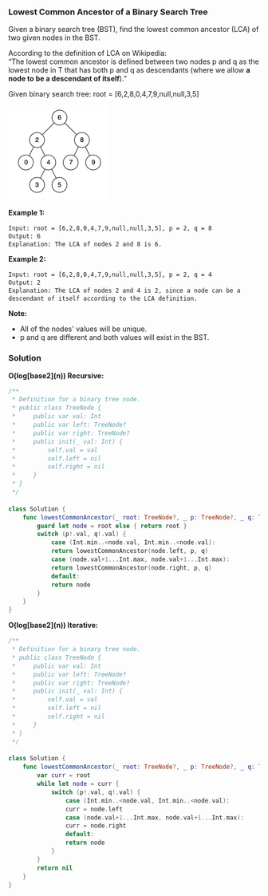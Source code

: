 
### Lowest Common Ancestor of a Binary Search Tree

Given a binary search tree (BST), find the lowest common ancestor (LCA) of two given nodes in the BST.

According to the definition of LCA on Wikipedia:</br> 
“The lowest common ancestor is defined between two nodes p and q as the lowest node in T that has both p and q as descendants (where we allow __a node to be a descendant of itself__).”

Given binary search tree:  root = [6,2,8,0,4,7,9,null,null,3,5]

![example](images/question_235.png)

__Example 1:__
```
Input: root = [6,2,8,0,4,7,9,null,null,3,5], p = 2, q = 8
Output: 6
Explanation: The LCA of nodes 2 and 8 is 6.
```
__Example 2:__
```
Input: root = [6,2,8,0,4,7,9,null,null,3,5], p = 2, q = 4
Output: 2
Explanation: The LCA of nodes 2 and 4 is 2, since a node can be a descendant of itself according to the LCA definition.
```

__Note:__
* All of the nodes' values will be unique.
* p and q are different and both values will exist in the BST.

### Solution
__O(log\[base2\](n)) Recursive:__
```Swift
/**
 * Definition for a binary tree node.
 * public class TreeNode {
 *     public var val: Int
 *     public var left: TreeNode?
 *     public var right: TreeNode?
 *     public init(_ val: Int) {
 *         self.val = val
 *         self.left = nil
 *         self.right = nil
 *     }
 * }
 */

class Solution {
    func lowestCommonAncestor(_ root: TreeNode?, _ p: TreeNode?, _ q: TreeNode?) -> TreeNode? {
        guard let node = root else { return root }
        switch (p!.val, q!.val) {
            case (Int.min..<node.val, Int.min..<node.val):
            return lowestCommonAncestor(node.left, p, q)
            case (node.val+1...Int.max, node.val+1...Int.max):
            return lowestCommonAncestor(node.right, p, q)
            default:
            return node
        }
    }
}
```
__O(log\[base2\](n)) Iterative:__
```Swift
/**
 * Definition for a binary tree node.
 * public class TreeNode {
 *     public var val: Int
 *     public var left: TreeNode?
 *     public var right: TreeNode?
 *     public init(_ val: Int) {
 *         self.val = val
 *         self.left = nil
 *         self.right = nil
 *     }
 * }
 */

class Solution {
    func lowestCommonAncestor(_ root: TreeNode?, _ p: TreeNode?, _ q: TreeNode?) -> TreeNode? {
        var curr = root
        while let node = curr {
            switch (p!.val, q!.val) {
                case (Int.min..<node.val, Int.min..<node.val):
                curr = node.left
                case (node.val+1...Int.max, node.val+1...Int.max):
                curr = node.right
                default:
                return node
            }
        }
        return nil
    }
}
```
